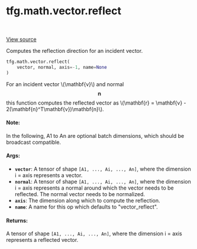 <div itemscope itemtype="http://developers.google.com/ReferenceObject">
<meta itemprop="name" content="tfg.math.vector.reflect" />
<meta itemprop="path" content="Stable" />
</div>

# tfg.math.vector.reflect

<!-- Insert buttons and diff -->

<table class="tfo-notebook-buttons tfo-api" align="left">
</table>

<a target="_blank" href="https://github.com/tensorflow/graphics/blob/master/tensorflow_graphics/math/vector.py">View source</a>



Computes the reflection direction for an incident vector.

```python
tfg.math.vector.reflect(
    vector, normal, axis=-1, name=None
)
```



<!-- Placeholder for "Used in" -->

For an incident vector \\(\mathbf{v}\\) and normal $$\mathbf{n}$$ this
function computes the reflected vector as
\\(\mathbf{r} = \mathbf{v} - 2(\mathbf{n}^T\mathbf{v})\mathbf{n}\\).

#### Note:

In the following, A1 to An are optional batch dimensions, which should be
broadcast compatible.



#### Args:


* <b>`vector`</b>: A tensor of shape `[A1, ..., Ai, ..., An]`, where the dimension i =
  axis represents a vector.
* <b>`normal`</b>: A tensor of shape `[A1, ..., Ai, ..., An]`, where the dimension i =
  axis represents a normal around which the vector needs to be reflected.
  The normal vector needs to be normalized.
* <b>`axis`</b>: The dimension along which to compute the reflection.
* <b>`name`</b>: A name for this op which defaults to "vector_reflect".


#### Returns:

A tensor of shape `[A1, ..., Ai, ..., An]`, where the dimension i = axis
represents a reflected vector.

